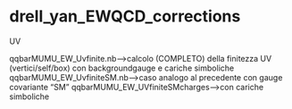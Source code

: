 # drell_yan_EWQCD_corrections
UV

qqbarMUMU_EW_Uvfinite.nb-->calcolo (COMPLETO) della finitezza UV (vertici/self/box) con backgroundgauge e cariche simboliche
qqbarMUMU_EW_UvfiniteSM.nb-->caso analogo al precedente con gauge covariante “SM”
qqbarMUMU_EW_UVfiniteSMcharges-->con cariche simboliche
